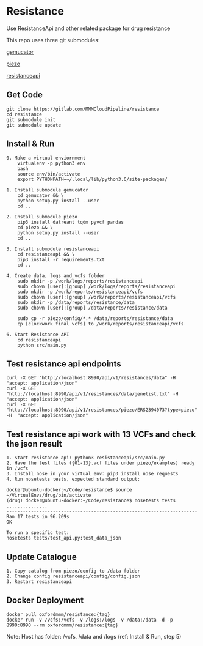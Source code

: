 # Resistance

Use ResistanceApi and other related package for drug resistance 

This repo uses three git submodules:
    
[gemucator](https://github.com/philipwfowler/gemucator.git)

[piezo](https://github.com/philipwfowler/piezo)

[resistanceapi](https://gitlab.com/MMMCloudPipeline/resistanceapi.git)

## Get Code
    git clone https://gitlab.com/MMMCloudPipeline/resistance
    cd resistance
    git submodule init
    git submodule update

## Install & Run
    0. Make a virtual enviornment
        virtualenv -p python3 env
        bash
        source env/bin/activate
        export PYTHONPATH=~/.local/lib/python3.6/site-packages/
        
    1. Install submodule gemucator
        cd gemucator && \
        python setup.py install --user
        cd ..

    2. Install submodule piezo
        pip3 install datreant tqdm pyvcf pandas
        cd piezo && \    
        python setup.py install --user
        cd ..

    3. Install submodule resistanceapi
        cd resistanceapi && \
        pip3 install -r requirements.txt
        cd ..

    4. Create data, logs and vcfs folder
        sudo mkdir -p /work/logs/reports/resistanceapi
        sudo chown [user]:[group] /work/logs/reports/resistanceapi
        sudo mkdir -p /work/reports/resistanceapi/vcfs
        sudo chown [user]:[group] /work/reports/resistanceapi/vcfs
        sudo mkdir -p /data/reports/resistance/data
        sudo chown [user]:[group] /data/reports/resistance/data

        sudo cp -r piezo/config/*.* /data/reports/resistance/data
        cp [clockwork final vcfs] to /work/reports/resistanceapi/vcfs

    6. Start Resistance API
        cd resistanceapi
        python src/main.py
        
## Test resistance api endpoints
    curl -X GET "http://localhost:8990/api/v1/resistances/data" -H  "accept: application/json"
    curl -X GET "http://localhost:8990/api/v1/resistances/data/genelist.txt" -H  "accept: application/json"
    curl -X GET "http://localhost:8990/api/v1/resistances/piezo/ERS2394073?type=piezo" -H  "accept: application/json"
    
## Test resistance api work with 13 VCFs and check the json result

    1. Start resistance api: python3 resistanceapi/src/main.py
    2. Have the test files ({01-13}.vcf files under piezo/examples) ready in /vcfs
    3. Install nose in your virtual env: pip3 install nose requests
    4. Run nosetests tests, expected standard output:
    
    docker@ubuntu-docker:~/Code/resistance$ source ~/VirtualEnvs/drug/bin/activate
    (drug) docker@ubuntu-docker:~/Code/resistance$ nosetests tests
    ...............
    ----------------------------------------------------------------------
    Ran 17 tests in 96.209s
    OK
    
    To run a specific test:
    nosetests tests/test_api.py:test_data_json
    
## Update Catalogue
    
    1. Copy catalog from piezo/config to /data folder 
    2. Change config resistanceapi/config/config.json
    3. Restart resistanceapi    
        

## Docker Deployment
    
    docker pull oxfordmmm/resistance:{tag}
    docker run -v /vcfs:/vcfs -v /logs:/logs -v /data:/data -d -p 8990:8990 --rm oxfordmmm/resistance:{tag}
    
Note: Host has folder: /vcfs, /data and /logs (ref: Install & Run, step 5)

